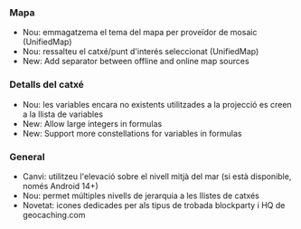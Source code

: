 ### Mapa
- Nou: emmagatzema el tema del mapa per proveïdor de mosaic (UnifiedMap)
- Nou: ressalteu el catxé/punt d'interés seleccionat (UnifiedMap)
- New: Add separator between offline and online map sources

### Detalls del catxé
- Nou: les variables encara no existents utilitzades a la projecció es creen a la llista de variables
- New: Allow large integers in formulas
- New: Support more constellations for variables in formulas

### General
- Canvi: utilitzeu l'elevació sobre el nivell mitjà del mar (si està disponible, només Android 14+)
- Nou: permet múltiples nivells de jerarquia a les llistes de catxés
- Novetat: icones dedicades per als tipus de trobada blockparty i HQ de geocaching.com

